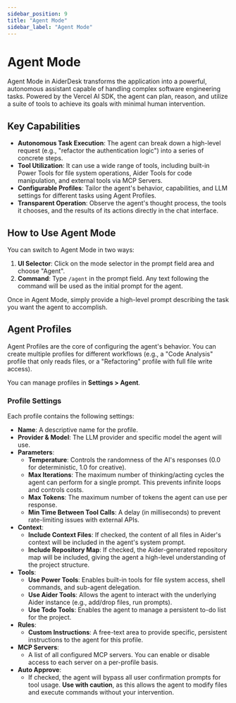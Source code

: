 ```yaml
---
sidebar_position: 9
title: "Agent Mode"
sidebar_label: "Agent Mode"
---
```


# Agent Mode

Agent Mode in AiderDesk transforms the application into a powerful, autonomous assistant capable of handling complex software engineering tasks. Powered by the Vercel AI SDK, the agent can plan, reason, and utilize a suite of tools to achieve its goals with minimal human intervention.

## Key Capabilities

- **Autonomous Task Execution**: The agent can break down a high-level request (e.g., "refactor the authentication logic") into a series of concrete steps.
- **Tool Utilization**: It can use a wide range of tools, including built-in Power Tools for file system operations, Aider Tools for code manipulation, and external tools via MCP Servers.
- **Configurable Profiles**: Tailor the agent's behavior, capabilities, and LLM settings for different tasks using Agent Profiles.
- **Transparent Operation**: Observe the agent's thought process, the tools it chooses, and the results of its actions directly in the chat interface.

## How to Use Agent Mode

You can switch to Agent Mode in two ways:
1.  **UI Selector**: Click on the mode selector in the prompt field area and choose "Agent".
2.  **Command**: Type `/agent` in the prompt field. Any text following the command will be used as the initial prompt for the agent.

Once in Agent Mode, simply provide a high-level prompt describing the task you want the agent to accomplish.

## Agent Profiles

Agent Profiles are the core of configuring the agent's behavior. You can create multiple profiles for different workflows (e.g., a "Code Analysis" profile that only reads files, or a "Refactoring" profile with full file write access).

You can manage profiles in **Settings > Agent**.

### Profile Settings

Each profile contains the following settings:

- **Name**: A descriptive name for the profile.
- **Provider & Model**: The LLM provider and specific model the agent will use.
- **Parameters**:
    - **Temperature**: Controls the randomness of the AI's responses (0.0 for deterministic, 1.0 for creative).
    - **Max Iterations**: The maximum number of thinking/acting cycles the agent can perform for a single prompt. This prevents infinite loops and controls costs.
    - **Max Tokens**: The maximum number of tokens the agent can use per response.
    - **Min Time Between Tool Calls**: A delay (in milliseconds) to prevent rate-limiting issues with external APIs.
- **Context**:
    - **Include Context Files**: If checked, the content of all files in Aider's context will be included in the agent's system prompt.
    - **Include Repository Map**: If checked, the Aider-generated repository map will be included, giving the agent a high-level understanding of the project structure.
- **Tools**:
    - **Use Power Tools**: Enables built-in tools for file system access, shell commands, and sub-agent delegation.
    - **Use Aider Tools**: Allows the agent to interact with the underlying Aider instance (e.g., add/drop files, run prompts).
    - **Use Todo Tools**: Enables the agent to manage a persistent to-do list for the project.
- **Rules**:
    - **Custom Instructions**: A free-text area to provide specific, persistent instructions to the agent for this profile.
- **MCP Servers**:
    - A list of all configured MCP servers. You can enable or disable access to each server on a per-profile basis.
- **Auto Approve**:
    - If checked, the agent will bypass all user confirmation prompts for tool usage. **Use with caution**, as this allows the agent to modify files and execute commands without your intervention.

